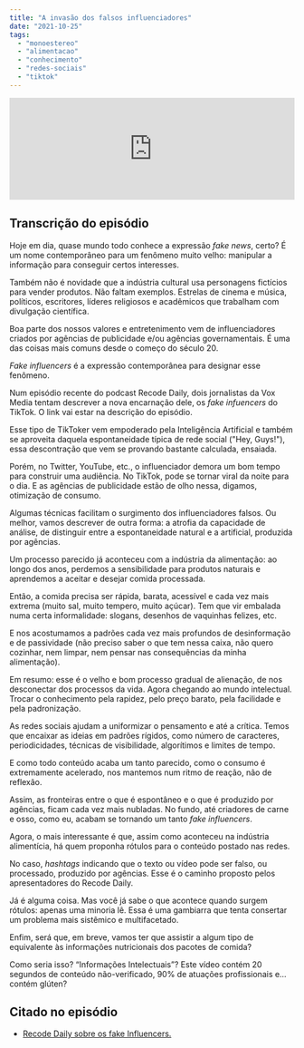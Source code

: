 ```yaml
---
title: "A invasão dos falsos influenciadores"
date: "2021-10-25"
tags: 
  - "monoestereo"
  - "alimentacao"
  - "conhecimento"
  - "redes-sociais"
  - "tiktok"
---
```


<iframe src="https://anchor.fm/monoestereo/embed/episodes/A-invaso-dos-falsos-influenciadores-e199u09" height="180px" width="100%" frameborder="0" scrolling="no" style="width:100%;height:180px"></iframe>

## Transcrição do episódio

Hoje em dia, quase mundo todo conhece a expressão _fake news_, certo? É um nome contemporâneo para um fenômeno muito velho: manipular a informação para conseguir certos interesses.

Também não é novidade que a indústria cultural usa personagens fictícios para vender produtos. Não faltam exemplos. Estrelas de cinema e música, políticos, escritores, líderes religiosos e acadêmicos que trabalham com divulgação científica.

Boa parte dos nossos valores e entretenimento vem de influenciadores criados por agências de publicidade e/ou agências governamentais. É uma das coisas mais comuns desde o começo do século 20.

_Fake influencers_ é a expressão contemporânea para designar esse fenômeno.

Num episódio recente do podcast Recode Daily, dois jornalistas da Vox Media tentam descrever a nova encarnação dele, os _fake infuencers_ do TikTok. O link vai estar na descrição do episódio.

Esse tipo de TikToker vem empoderado pela Inteligência Artificial e também se aproveita daquela espontaneidade típica de rede social ("Hey, Guys!"), essa descontração que vem se provando bastante calculada, ensaiada.

Porém, no Twitter, YouTube, etc., o influenciador demora um bom tempo para construir uma audiência. No TikTok, pode se tornar viral da noite para o dia. E as agências de publicidade estão de olho nessa, digamos, otimização de consumo.

Algumas técnicas facilitam o surgimento dos influenciadores falsos. Ou melhor, vamos descrever de outra forma: a atrofia da capacidade de análise, de distinguir entre a espontaneidade natural e a artificial, produzida por agências.

Um processo parecido já aconteceu com a indústria da alimentação: ao longo dos anos, perdemos a sensibilidade para produtos naturais e aprendemos a aceitar e desejar comida processada.

Então, a comida precisa ser rápida, barata, acessível e cada vez mais extrema (muito sal, muito tempero, muito açúcar). Tem que vir embalada numa certa informalidade: slogans, desenhos de vaquinhas felizes, etc.

E nos acostumamos a padrões cada vez mais profundos de desinformação e de passividade (não preciso saber o que tem nessa caixa, não quero cozinhar, nem limpar, nem pensar nas consequências da minha alimentação).

Em resumo: esse é o velho e bom processo gradual de alienação, de nos desconectar dos processos da vida. Agora chegando ao mundo intelectual. Trocar o conhecimento pela rapidez, pelo preço barato, pela facilidade e pela padronização.

As redes sociais ajudam a uniformizar o pensamento e até a crítica. Temos que encaixar as ideias em padrões rígidos, como número de caracteres, periodicidades, técnicas de visibilidade, algorítimos e limites de tempo.

E como todo conteúdo acaba um tanto parecido, como o consumo é extremamente acelerado, nos mantemos num ritmo de reação, não de reflexão.

Assim, as fronteiras entre o que é espontâneo e o que é produzido por agências, ficam cada vez mais nubladas. No fundo, até criadores de carne e osso, como eu, acabam se tornando um tanto _fake influencers_.

Agora, o mais interessante é que, assim como aconteceu na indústria alimentícia, há quem proponha rótulos para o conteúdo postado nas redes.

No caso, _hashtags_ indicando que o texto ou vídeo pode ser falso, ou processado, produzido por agências. Esse é o caminho proposto pelos apresentadores do Recode Daily.

Já é alguma coisa. Mas você já sabe o que acontece quando surgem rótulos: apenas uma minoria lê. Essa é uma gambiarra que tenta consertar um problema mais sistêmico e multifacetado.

Enfim, será que, em breve, vamos ter que assistir a algum tipo de equivalente às informações nutricionais dos pacotes de comida?

Como seria isso? “Informações Intelectuais”? Este vídeo contém 20 segundos de conteúdo não-verificado, 90% de atuações profissionais e… contém glúten?

## Citado no episódio

- [Recode Daily sobre os fake Influencers.](https://podcasts.apple.com/us/podcast/tiktoks-fictional-influencers/id1479107698?i=1000539639280)
